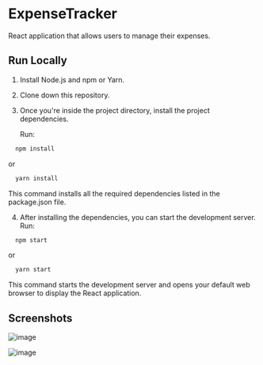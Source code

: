 # ExpenseTracker

React application that allows users to manage their expenses.

## Run Locally

1. Install Node.js and npm or Yarn.

2. Clone down this repository.

3. Once you're inside the project directory, install the project dependencies.

   Run:

```bash
  npm install
```
or

```bash
  yarn install
```

This command installs all the required dependencies listed in the package.json file.

4. After installing the dependencies, you can start the development server. 
Run:
```bash
  npm start
```
or
```bash
  yarn start
```
This command starts the development server and opens your default web browser to display the React application.

## Screenshots
![image](https://github.com/Vaniluthra/ExpenseTracker/assets/94587714/f4b5e54a-0368-4f09-be5e-68848ff75e45)

![image](https://github.com/Vaniluthra/ExpenseTracker/assets/94587714/ecbe3de8-9297-415f-b6d2-320955fc9eef)

